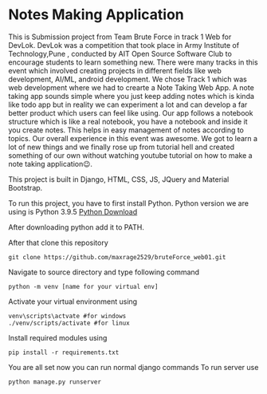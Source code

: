 # Notes Making Application
This is Submission project from Team Brute Force in track 1 Web for DevLok.
DevLok was a competition that took place in Army Institute of Technology,Pune , conducted by AIT Open Source Software Club to encourage students to learn something new. There were many tracks in this event which involved creating projects in different fields like web development, AI/ML, android development. We chose Track 1 which was web development where we had to crearte a Note Taking Web App. 
A note taking app sounds simple where you just keep adding notes which is kinda like todo app but in reality we can experiment a lot and can develop a far better product which users can feel like using.
Our app follows a notebook structure which is like a real notebook, you have a notebook and inside it you create notes. This helps in easy management of notes according to topics. 
Our overall experience in this event was awesome. We got to learn a lot of new things and we finally rose up from tutorial hell and created something of our own without watching youtube tutorial on how to make a note taking application😉.

This project is built in Django, HTML, CSS, JS, JQuery and Material Bootstrap.

To run this project, you have to first install Python.
Python version we are using is Python 3.9.5
[Python Download](https://www.python.org/downloads/)

After downloading python add it to PATH.

After that clone this repository

    git clone https://github.com/maxrage2529/bruteForce_web01.git
Navigate to source directory and type following command

    python -m venv [name for your virtual env]
Activate your virtual environment using 

    venv\scripts\actvate #for windows
    ./venv/scripts/activate #for linux

Install required modules using

    pip install -r requirements.txt

You are all set now you can run normal django commands
To run server use 

    python manage.py runserver
   
